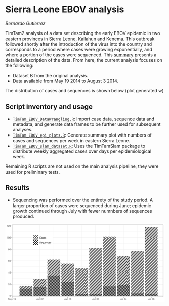 # Sierra Leone EBOV analysis
_Bernardo Gutierrez_

TimTam2 analysis of a data set describing the early EBOV epidemic in two eastern provinces in Sierra Leone, Kailahun and Kenema. This outbreak followed shortly after the introduction of the virus into the country and corresponds to a period where cases were growing exponentially, and where a portion of the cases were sequenced. This [summary](https://github.com/BernardoGG/ebov-expgrowth-example/blob/main/extractData.md) presents a detailed description of the data. From here, the current analysis focuses on the following:

- Dataset B from the original analysis.
- Data available from May 19 2014 to August 3 2014.

The distribution of cases and sequences is shown below (plot generated w)


## Script inventory and usage

- [`TimTam_EBOV_DataWrangling.R`](TimTam_EBOV_DataWrangling.R): Import case data, sequence data and metadata, and generate data frames to be further used for subsequent analyses.
- [`TimTam_EBOV_epi_plots.R`](TimTam_EBOV_epi_plots.R): Generate summary plot with numbers of cases and sequences per week in eastern Sierra Leone.
- [`TimTam_EBOV_slam_dataset.R`](TimTam_EBOV_slam_dataset.R): Uses the TimTamSlam package to distribute weekly aggregated cases over days per epidemiological week.


Remaining R scripts are not used on the main analysis pipeline, they were used for preliminary tests.


## Results

- Sequencing was performed over the entirety of the study period. A larger proportion of cases were sequenced during June; epidemic growth continued through July with fewer numnbers of sequences produced.

![Time series of the number of cases and sequences in each epidemiological week](./plots/ebov_SL_epidemic_plot.png)
